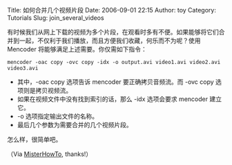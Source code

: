 Title: 如何合并几个视频片段
Date: 2006-09-01 22:15
Author: toy
Category: Tutorials
Slug: join_several_videos

有时候我们从网上下载的视频为多个片段，在观看时多有不便。如果能够将它们合并到一起，不仅利于我们播放，而且方便我们收藏，何乐而不为呢？使用
Mencoder 将能够满足上述需要。你仅需如下指令：

`mencoder -oac copy -ovc copy -idx -o output.avi video1.avi video2.avi video3.avi`

-   其中，-oac copy 选项告诉 mencoder 要正确拷贝音频流。而 -ovc copy
    选项则是拷贝视频流。
-   如果在视频文件中没有找到索引的话，那么 -idx 选项会要求 mencoder
    建立它。
-   -o 选项指定输出文件的名称。
-   最后几个参数为需要合并的几个视频片段。

怎么样，很简单吧。

（Via
[MisterHowTo](http://www.misterhowto.com/index.php?category=Computers&subcategory=Video&article=join_with_mencoder),
thanks!）
